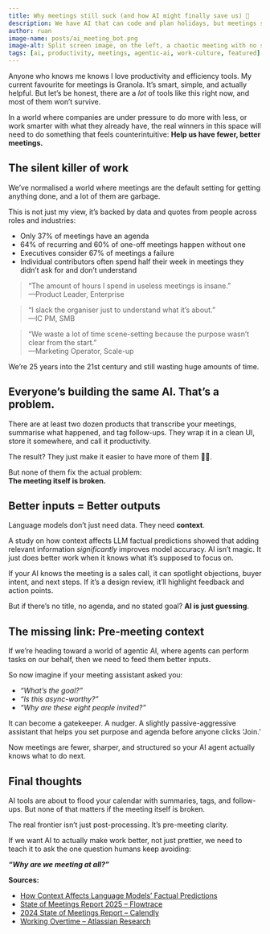 ```yaml
---
title: Why meetings still suck (and how AI might finally save us) 🤖
description: We have AI that can code and plan holidays, but meetings still waste time. Here's why better inputs, clearer context, and agentic AI could finally fix them.
author: ruan
image-name: posts/ai_meeting_bot.png
image-alt: Split screen image, on the left, a chaotic meeting with no structure and the right, a structured, focused, with AI-generated agenda and action items.
tags: [ai, productivity, meetings, agentic-ai, work-culture, featured]
---
```


Anyone who knows me knows I love productivity and efficiency tools. My current favourite for meetings is Granola. It’s smart, simple, and actually helpful. But let’s be honest, there are a *lot* of tools like this right now, and most of them won’t survive.

In a world where companies are under pressure to do more with less, or work smarter with what they already have, the real winners in this space will need to do something that feels counterintuitive: **Help us have fewer, better meetings.**

## The silent killer of work

We’ve normalised a world where meetings are the default setting for getting anything done, and a lot of them are garbage. 

This is not just my view, it’s backed by data and quotes from people across roles and industries:
- Only 37% of meetings have an agenda
- 64% of recurring and 60% of one-off meetings happen without one
- Executives consider 67% of meetings a failure
- Individual contributors often spend half their week in meetings they didn’t ask for and don’t understand

> “The amount of hours I spend in useless meetings is insane.”  
> —Product Leader, Enterprise  

> “I slack the organiser just to understand what it’s about.”  
> —IC PM, SMB  

> “We waste a lot of time scene-setting because the purpose wasn’t clear from the start.”  
> —Marketing Operator, Scale-up

We’re 25 years into the 21st century and still wasting huge amounts of time.

## Everyone’s building the same AI. That’s a problem.

There are at least two dozen products that transcribe your meetings, summarise what happened, and tag follow-ups. They wrap it in a clean UI, store it somewhere, and call it productivity.

The result? They just make it easier to have more of them 🤦‍♂️.

But none of them fix the actual problem:  
**The meeting itself is broken.**

## Better inputs = Better outputs

Language models don’t just need data. They need **context**. 

A study on how context affects LLM factual predictions showed that adding relevant information *significantly* improves model accuracy. AI isn’t magic. It just does better work when it knows what it’s supposed to focus on.

If your AI knows the meeting is a sales call, it can spotlight objections, buyer intent, and next steps. If it’s a design review, it’ll highlight feedback and action points.

But if there’s no title, no agenda, and no stated goal?  **AI is just guessing**.

## The missing link: Pre-meeting context

If we’re heading toward a world of agentic AI, where agents can perform tasks on our behalf, then we need to feed them better inputs.

So now imagine if your meeting assistant asked you:
- *“What’s the goal?”*
- *“Is this async-worthy?”*
- *“Why are these eight people invited?”*

It can become a gatekeeper. A nudger. A slightly passive-aggressive assistant that helps you set purpose and agenda before anyone clicks ‘Join.’

Now meetings are fewer, sharper, and structured so your AI agent actually knows what to do next.

## Final thoughts

AI tools are about to flood your calendar with summaries, tags, and follow-ups. But none of that matters if the meeting itself is broken.

The real frontier isn’t just post-processing. It’s pre-meeting clarity.

If we want AI to actually make work better, not just prettier, we need to teach it to ask the one question humans keep avoiding:

***“Why are we meeting at all?”***



<div class="sources" markdown="1">
<strong>Sources:</strong>
<ul>
<li><a href="https://arxiv.org/abs/2005.04611">How Context Affects Language Models’ Factual Predictions</a></li>
<li><a href="https://www.flowtrace.co/collaboration-blog/state-of-meetings-report">State of Meetings Report 2025 – Flowtrace</a></li>
<li><a href="https://calendly.com/resources/guides/2024-state-of-meetings-report">2024 State of Meetings Report – Calendly</a></li>
<li><a href="https://www.flexos.work/learn/working-overtime-crave-fewer-meetings-atlassian-research">Working Overtime – Atlassian Research</a></li>
</ul>
</div>

